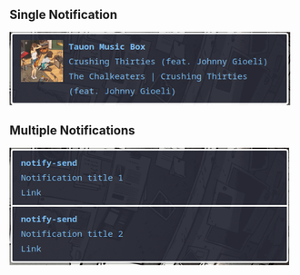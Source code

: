 ## Single Notification

<img src="https://github.com/Rufi512/dotfiles/blob/main/.config/dunst/dunst_1.png"/>

## Multiple Notifications

<img src="https://github.com/Rufi512/dotfiles/blob/main/.config/dunst/dunst_2.png"/>
